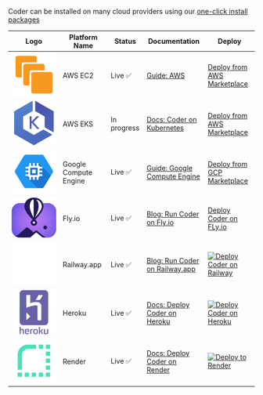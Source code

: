 Coder can be installed on many cloud providers using our
[one-click install packages](https://github.com/coder/packages)

| Logo                                                     | Platform Name         | Status      | Documentation                                                                               | Deploy                                                                                                                                         |
| -------------------------------------------------------- | --------------------- | ----------- | ------------------------------------------------------------------------------------------- | ---------------------------------------------------------------------------------------------------------------------------------------------- |
| ![AWS EC2 Logo](../images/install/ec2.svg)               | AWS EC2               | Live ✅     | [Guide: AWS](https://coder.com/docs/v2/latest/platforms/aws)                                | [Deploy from AWS Marketplace](https://aws.amazon.com/marketplace/pp/prodview-5gxjyur2vc7rg?sr=0-2&ref_=beagle&applicationId=AWSMPContessa)     |
| ![AWS EKS Logo](../images/install/eks.svg)               | AWS EKS               | In progress | [Docs: Coder on Kubernetes](https://coder.com/docs/v2/latest/install/kubernetes)            | [Deploy from AWS Marketplace](https://example.com)                                                                                             |
| ![Google Compute Engine logo](../images/install/gce.svg) | Google Compute Engine | Live ✅     | [Guide: Google Compute Engine](https://coder.com/docs/v2/latest/platforms/gcp)              | [Deploy from GCP Marketplace](https://console.cloud.google.com/marketplace/product/coder-enterprise-market-public/coder-v2)                    |
| ![Fly.io Logo](../images/install/fly.io.svg)             | Fly.io                | Live ✅     | [Blog: Run Coder on Fly.io](https://coder.com/blog/remote-developer-environments-on-fly-io) | [Deploy Coder on FLy.io](https://coder.com/blog/remote-developer-environments-on-fly-io)                                                       |
| ![Railway.app Logo](../images/install/railway.svg)       | Railway.app           | Live ✅     | [Blog: Run Coder on Railway.app](https://coder.com/blog/deploy-coder-on-railway-app)        | [![Deploy Coder on Railway](https://railway.app/button.svg)](https://railway.app/template/coder?referralCode=tfH8Uw)                           |
| ![Heroku Logo](../images/install/heroku.svg)             | Heroku                | Live ✅     | [Docs: Deploy Coder on Heroku](./heroku/README.md)                                          | [![Deploy Coder on Heroku](https://www.herokucdn.com/deploy/button.svg)](https://heroku.com/deploy?template=https://github.com/coder/packages) |
| ![Render.com Logo](../images/install/render.png)         | Render                | Live ✅     | [Docs: Deploy Coder on Render](./render/README.md)                                          | [![Deploy to Render](https://render.com/images/deploy-to-render-button.svg)](https://render.com/deploy?repo=https://github.com/coder/packages) |
